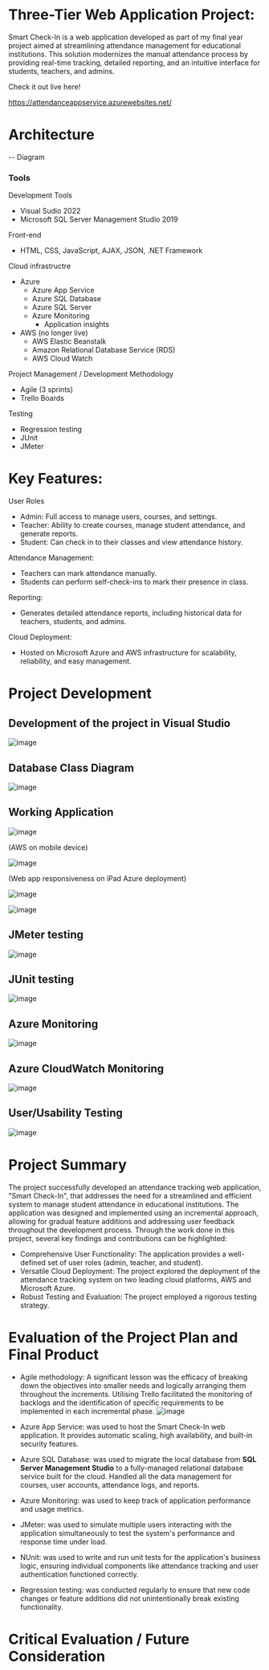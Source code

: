 # Three-Tier Web Application Project:
Smart Check-In is a web application developed as part of my final year project aimed at streamlining attendance management for educational institutions. This solution modernizes the manual attendance process by providing real-time tracking, detailed reporting, and an intuitive interface for students, teachers, and admins.

Check it out live here!

https://attendanceappservice.azurewebsites.net/


# **Architecture**
-- Diagram


### Tools

Development Tools
- Visual Sudio 2022
- Microsoft SQL Server Management Studio 2019

Front-end
- HTML, CSS, JavaScript, AJAX, JSON, .NET Framework

Cloud infrastructre
- Azure
  - Azure App Service
  - Azure SQL Database
  - Azure SQL Server
  - Azure Monitoring 
    - Application insights
- AWS (no longer live)
  - AWS Elastic Beanstalk
  - Amazon Relational Database Service (RDS)
  - AWS Cloud Watch

 Project Management / Development Methodology
 - Agile (3 sprints)
 - Trello Boards

Testing
- Regression testing
- JUnit
- JMeter


# Key Features: 
User Roles
- Admin: Full access to manage users, courses, and settings.
- Teacher: Ability to create courses, manage student attendance, and generate reports.
- Student: Can check in to their classes and view attendance history.

Attendance Management:
- Teachers can mark attendance manually.
- Students can perform self-check-ins to mark their presence in class.

Reporting:
- Generates detailed attendance reports, including historical data for teachers, students, and admins.

Cloud Deployment:
- Hosted on Microsoft Azure and AWS infrastructure for scalability, reliability, and easy management.


 

# Project Development
## Development of the project in Visual Studio
![image](https://github.com/user-attachments/assets/7779000a-c681-4244-9895-13ee31e841f1)

## Database Class Diagram
![image](https://github.com/user-attachments/assets/68c9d85f-ccd9-4dd7-a51b-908a95c9f7b7)

## Working Application
![image](https://github.com/user-attachments/assets/ad411a31-212b-4a85-b859-e1fcd53c864f)

(AWS on mobile device)

![image](https://github.com/user-attachments/assets/a26e1172-8ddc-4fb6-9fa5-c761a227e9da)

(Web app responsiveness on iPad Azure deployment)

![image](https://github.com/user-attachments/assets/2b0cdb14-939d-42b1-8f8d-c18ae75ab858)

![image](https://github.com/user-attachments/assets/3bb16994-b982-47b8-8742-917697cf956f)


## JMeter testing

![image](https://github.com/user-attachments/assets/9257e1e2-0eea-40d3-8d16-27cff434bf78)

## JUnit testing

![image](https://github.com/user-attachments/assets/3bd895cb-877f-4a79-a934-fb75a3cef5bb)

## Azure Monitoring
![image](https://github.com/user-attachments/assets/07c9d948-250f-4ae3-b20f-581593d5bd99)

## Azure CloudWatch Monitoring
![image](https://github.com/user-attachments/assets/5192c45e-2783-4657-99c9-3cb8611a0d76)

## User/Usability Testing 
![image](https://github.com/user-attachments/assets/c35ce125-68f1-4b51-9c0e-acd9b7b5c522)


# Project Summary
The project successfully developed an attendance tracking web application, "Smart Check-In", that addresses the need for a streamlined and efficient system to manage student attendance in educational institutions. The application was designed and implemented using an incremental approach, allowing for gradual feature additions and addressing user feedback throughout the development process.
Through the work done in this project, several key findings and contributions can be highlighted:

- Comprehensive User Functionality: The application provides a well-defined set of user roles (admin, teacher, and student). 
- Versatile Cloud Deployment: The project explored the deployment of the attendance tracking system on two leading cloud platforms, AWS and Microsoft Azure.
- Robust Testing and Evaluation: The project employed a rigorous testing strategy.

# Evaluation of the Project Plan and Final Product
- Agile methodology: A significant lesson was the efficacy of breaking down the objectives into smaller needs and logically arranging them throughout the increments. Utilising Trello facilitated the monitoring of backlogs and the identification of specific requirements to be implemented in each incremental phase.
![image](https://github.com/user-attachments/assets/12f3c7c6-db2e-4eff-9f39-220c832dfc67)

- Azure App Service: was used to host the Smart Check-In web application. It provides automatic scaling, high availability, and built-in security features.

- Azure SQL Database: was used to migrate the local database from **SQL Server Management Studio** to a fully-managed relational database service built for the cloud. Handled all the data management for courses, user accounts, attendance logs, and reports.

- Azure Monitoring: was used to keep track of application performance and usage metrics.

- JMeter: was used to simulate multiple users interacting with the application simultaneously to test the system's performance and response time under load.

- NUnit: was used to write and run unit tests for the application's business logic, ensuring individual components like attendance tracking and user authentication functioned correctly.

- Regression testing: was conducted regularly to ensure that new code changes or feature additions did not unintentionally break existing functionality.

# Critical Evaluation / Future Consideration













